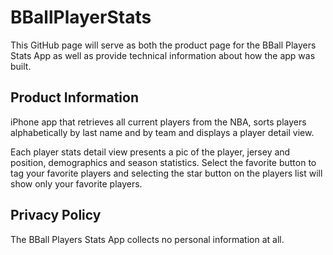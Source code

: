 # BBallPlayerStats

This GitHub page will serve as both the product page for the BBall Players Stats App as well as provide technical information about how the app was built.

## Product Information

iPhone app that retrieves all current players from the NBA, sorts players alphabetically by last name and by team and displays a player detail view.

Each player stats detail view presents a pic of the player, jersey and position, demographics and season statistics. Select the favorite button to tag your favorite players and selecting the star button on the players list will show only your favorite players.

## Privacy Policy

The BBall Players Stats App collects no personal information at all.




